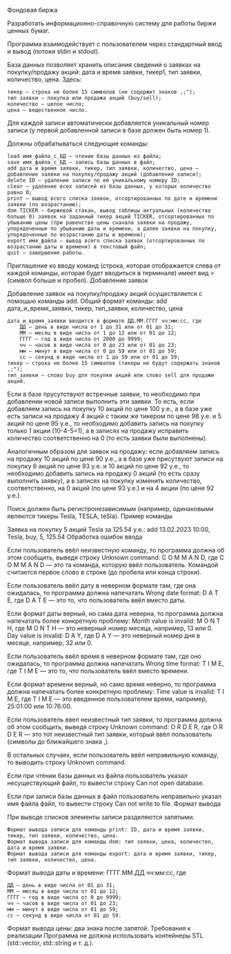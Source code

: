 Фондовая биржа

Разработать информационно-справочную систему для работы биржи ценных бумаг.

Программа взаимодействует с пользователем через стандартный ввод и вывод (потоки stdin и stdout).

База данных позволяет хранить описания сведений о заявках на покупку/продажу акций: дата и время заявки, тикер1, тип заявки, количество, цена. Здесь:

    тикер — строка не более 15 символов (не содержит знаков ,;");
    тип заявки — покупка или продажа акций (buy/sell);
    количество — целое число;
    цена — вещественное число.

Для каждой записи автоматически добавляется уникальный номер записи (у первой добавленной записи в базе должен быть номер 1).

Должны обрабатываться следующие команды:

    load имя_файла_с_БД — чтение базы данных из файла;
    save имя_файла_с_БД — запись базы данных в файл;
    add дата и время заявки, тикер, тип заявки, количество, цена — добавление заявки на покупку/продажу акций (добавление записи);
    delete ID — удаление записи по её уникальному номеру ID;
    clear — удаление всех записей из базы данных, у которых количество равно 0;
    print — вывод всего списка заявок, отсортированных по дате и времени заявки (по возрастанию);
    dom TICKER — биржевой стакан, вывод таблицы актуальных (количество больше 0) заявок на заданный тикер акций TICKER, отсортированных по убыванию цены (при равенстве цены сначала заявки на продажу, упорядоченные по убыванию даты и времени, а далее заявки на покупку, упорядоченные по возрастанию даты и времени);
    export имя_файла — вывод всего списка заявок (отсортированных по возрастанию даты и времени) в текстовый файл;
    quit — завершение работы.

Приглашение ко вводу команд (строка, которая отображается слева от каждой команды, которая будет вводиться в терминале) имеет вид > (символ больше и пробел).
Добавление заявок

Добавление заявок на покупку/продажу акций осуществляется с помощью команды add. Общий формат команды: add дата_и_время_заявки, тикер, тип_заявки, количество, цена

    дата_и_время_заявки вводится в формате ДД.ММ.ГГГГ чч:мм:сс, где
        ДД — день в виде числа от 1 до 31 или от 01 до 31;
        MM — месяц в виде числа от 1 до 12 или от 01 до 12;
        ГГГГ — год в виде числа от 2000 до 9999;
        чч — часов в виде числа от 0 до 23 или от 01 до 23;
        мм — минут в виде числа от 0 до 59 или от 01 до 59;
        сс — секунд в виде числа от 1 до 59 или от 01 до 59;
    тикер — строка не более 15 символов (тикеры не будут содержать знаков ,;");
    тип_заявки — слово buy для покупки акций или слово sell для продажи акций.

Если в базе прусутствуют встречные заявки, то необходимо при добавлении новой записи выполнить эти заявки. То есть, если добавляем запись на покупку 10 акций по цене 100 у.е., а в базе уже есть записи на продажу 4 акций с таким же тикером по цене 98 у.е. и 5 акций по цене 95 у.е., то необходимо добавить запись на покупку только 1 акции (10-4-5=1), а в записях на продажу исправить количество соответственно на 0 (то есть заявки были выполнены).

Аналогичным образом для заявок на продажу: если добавляем запись на продажу 10 акций по цене 90 у.е., а в базе уже присутвуют записи на покупку 6 акций по цене 93 у.е. и 10 акций по цене 92 у.е., то необходимо добавить запись на продажу 0 акций (то есть сразу выполнить заявку), а в записях на покупку изменить количество, соответственно, на 0 акций (по цене 93 у.е.) и на 4 акции (по цене 92 у.е.).

Поиск должен быть регистронезависимым (например, одинаковыми являются тикеры Tesla, TESLA, teSla).
Пример команды

Заявка на покупку 5 акций Tesla за 125.54 у.е.: add 13.02.2023 10:00, Tesla, buy, 5, 125.54
Обработка ошибок ввода

Если пользователь ввёл неизвестную команду, то программа должна об этом сообщить, выведя строку Unknown command: C O M M A N D, где C O M M A N D — это та команда, которую ввёл пользователь. Командой считается первое слово в строке (до пробела или конца строки).

Если пользователь ввёл дату в неверном формате там, где она ожидалась, то программа должна напечатать Wrong date format: D A T E, где D A T E — это то, что пользователь ввёл вместо даты.

Если формат даты верный, но сама дата неверна, то программа должна напечатать более конкретную проблему: Month value is invalid: M O N T H, где M O N T H — это неверный номер месяца, например, 13 или 0. Day value is invalid: D A Y, где D A Y — это неверный номер дня в месяце, например, 32 или 0.

Если пользователь ввёл время в неверном формате там, где оно ожидалась, то программа должна напечатать Wrong time format: T I M E, где T I M E — это то, что пользователь ввёл вместо времени.

Если формат времени верный, но само время неверно, то программа должна напечатать более конкретную проблему: Time value is invalid: T I M E, где T I M E — это введенное пользователем время, например, 25:01:00 или 10:76:00.

Если пользователь ввел неизвестный тип заявки, то программа должна об этом сообщить, выведя строку Unknown command: O R D E R, где O R D E R — это тот неизвестный тип заявки, который ввёл пользователь (символы до ближайшего знака ,).

В остальных случаях, если пользователь ввёл неправильную команду, то выводить строку Unknown command.

Если при чтении базы данных из файла пользователь указал несуществующий файл, то вывести строку Can not open database.

Если при записи базы данных в файл пользователь неправильно указал имя файла файл, то вывести строку Can not write to file.
Формат вывода

При выводе списков элементы записи разделяются запятыми.

    Формат вывода записи для команды print: ID, дата и время заявки, тикер, тип заявки, количество, цена.
    Формат вывода записи для команды dom: тип заявки, цена, количество, дата и время заявки.
    Формат вывода записи для команды export: дата и время заявки, тикер, тип заявки, количество, цена.

Формат вывода даты и времени: ГГГГ.ММ.ДД чч:мм:сс, где

    ДД — день в виде числа от 01 до 31;
    MM — месяц в виде числа от 01 до 12;
    ГГГГ — год в виде числа от 0 до 9999;
    чч — часов в виде числа от 01 до 23;
    мм — минут в виде числа от 01 до 59;
    сс — секунд в виде числа от 01 до 59.

Формат вывода цены: два знака после запятой.
Требования к реализации
Программа не должна использовать контейнеры STL (std::vector, std::string и т. д.).
